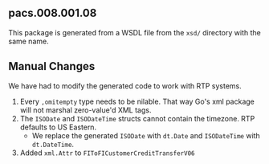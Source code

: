 ## pacs.008.001.08

This package is generated from a WSDL file from the `xsd/` directory with the same name.

## Manual Changes

We have had to modify the generated code to work with RTP systems.

1. Every `,omitempty` type needs to be nilable. That way Go's xml package will not marshal zero-value'd XML tags.
1. The `ISODate` and `ISODateTime` structs cannot contain the timezone. RTP defaults to US Eastern.
   - We replace the generated `ISODate` with `dt.Date` and `ISODateTime` with `dt.DateTime`.
1. Added `xml.Attr` to `FIToFICustomerCreditTransferV06`
